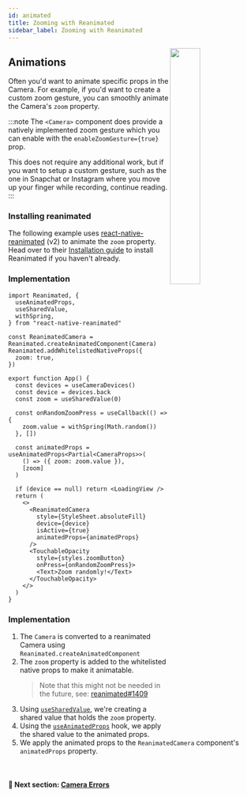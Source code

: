 ```yaml
---
id: animated
title: Zooming with Reanimated
sidebar_label: Zooming with Reanimated
---
```


<div>
  <img align="right" width="35%" src="./img/ultra-wide-demo.gif" />
</div>

## Animations

Often you'd want to animate specific props in the Camera. For example, if you'd want to create a custom zoom gesture, you can smoothly animate the Camera's `zoom` property.

:::note
The `<Camera>` component does provide a natively implemented zoom gesture which you can enable with the `enableZoomGesture={true}` prop.

This does not require any additional work, but if you want to setup a custom gesture, such as the one in Snapchat or Instagram where you move up your finger while recording, continue reading.
:::

### Installing reanimated

The following example uses [react-native-reanimated](https://github.com/software-mansion/react-native-reanimated) (v2) to animate the `zoom` property. Head over to their [Installation guide](https://docs.swmansion.com/react-native-reanimated/docs/installation) to install Reanimated if you haven't already.

### Implementation

```tsx
import Reanimated, {
  useAnimatedProps,
  useSharedValue,
  withSpring,
} from "react-native-reanimated"

const ReanimatedCamera = Reanimated.createAnimatedComponent(Camera)
Reanimated.addWhitelistedNativeProps({
  zoom: true,
})

export function App() {
  const devices = useCameraDevices()
  const device = devices.back
  const zoom = useSharedValue(0)

  const onRandomZoomPress = useCallback(() => {
    zoom.value = withSpring(Math.random())
  }, [])

  const animatedProps = useAnimatedProps<Partial<CameraProps>>(
    () => ({ zoom: zoom.value }),
    [zoom]
  )

  if (device == null) return <LoadingView />
  return (
    <>
      <ReanimatedCamera
        style={StyleSheet.absoluteFill}
        device={device}
        isActive={true}
        animatedProps={animatedProps}
      />
      <TouchableOpacity
        style={styles.zoomButton}
        onPress={onRandomZoomPress}>
        <Text>Zoom randomly!</Text>
      </TouchableOpacity>
    </>
  )
}
```

### Implementation

1. The `Camera` is converted to a reanimated Camera using `Reanimated.createAnimatedComponent`
2. The `zoom` property is added to the whitelisted native props to make it animatable.
    > Note that this might not be needed in the future, see: [reanimated#1409](https://github.com/software-mansion/react-native-reanimated/pull/1409)
3. Using [`useSharedValue`](https://docs.swmansion.com/react-native-reanimated/docs/api/useSharedValue), we're creating a shared value that holds the `zoom` property.
4. Using the [`useAnimatedProps`](https://docs.swmansion.com/react-native-reanimated/docs/api/useAnimatedProps) hook, we apply the shared value to the animated props.
5. We apply the animated props to the `ReanimatedCamera` component's `animatedProps` property.


<br />

#### 🚀 Next section: [Camera Errors](errors)
